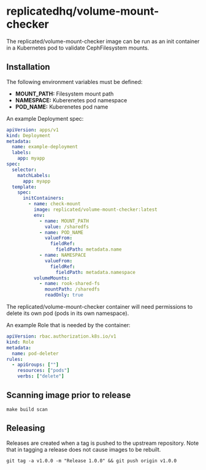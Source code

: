 # replicatedhq/volume-mount-checker

The replicated/volume-mount-checker image can be run as an init container in a Kubernetes pod to validate CephFilesystem mounts.

## Installation

The following environment variables must be defined:

- **MOUNT_PATH:** Filesystem mount path
- **NAMESPACE:** Kuberenetes pod namespace
- **POD_NAME:** Kuberenetes pod name

An example Deployment spec:

```yaml
apiVersion: apps/v1
kind: Deployment
metadata:
  name: example-deployment
  labels:
    app: myapp
spec:
  selector:
    matchLabels:
      app: myapp
  template:
    spec:
      initContainers:
        - name: check-mount
          image: replicated/volume-mount-checker:latest
          env:
            - name: MOUNT_PATH
              value: /sharedfs
            - name: POD_NAME
              valueFrom:
                fieldRef:
                  fieldPath: metadata.name
            - name: NAMESPACE
              valueFrom:
                fieldRef:
                  fieldPath: metadata.namespace
          volumeMounts:
            - name: rook-shared-fs
              mountPath: /sharedfs
              readOnly: true
```

The replicated/volume-mount-checker container will need permissions to delete its own pod (pods in its own namespace).

An example Role that is needed by the container:

```yaml
apiVersion: rbac.authorization.k8s.io/v1
kind: Role
metadata:
  name: pod-deleter
rules:
  - apiGroups: [""]
    resources: ["pods"]
    verbs: ["delete"]
```

## Scanning image prior to release

```
make build scan
```

## Releasing

Releases are created when a tag is pushed to the upstream repository. Note that in tagging a release does not cause images to be rebuilt.

```
git tag -a v1.0.0 -m "Release 1.0.0" && git push origin v1.0.0
```
